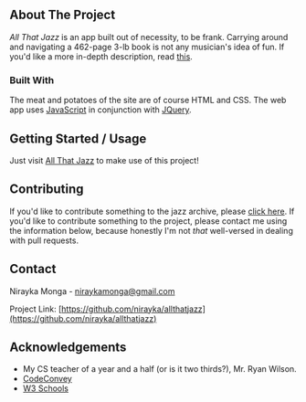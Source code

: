 ## About The Project
_All That Jazz_ is an app built out of necessity, to be frank. Carrying around and navigating a 462-page 3-lb book is not any musician's idea of fun. If you'd like a more in-depth description, read [this](https://nirayka.github.io/allthatjazz/about.html).

### Built With
The meat and potatoes of the site are of course HTML and CSS. The web app uses [JavaScript](https://javascript.com) in conjunction with [JQuery](https://jquery.com).

## Getting Started / Usage
Just visit [All That Jazz](https://nirayka.github.io/allthatjazz/app.html) to make use of this project!


## Contributing

If you'd like to contribute something to the jazz archive, please [click here](https://nirayka.github.io/allthatjazz/contribute.html).
If you'd like to contribute something to the project, please contact me using the information below, because honestly I'm not _that_ well-versed in dealing with pull requests.



## Contact

Nirayka Monga - niraykamonga@gmail.com

Project Link: [https://github.com/nirayka/allthatjazz](https://github.com/nirayka/allthatjazz)



## Acknowledgements
* My CS teacher of a year and a half (or is it two thirds?), Mr. Ryan Wilson.
* [CodeConvey](https://codeconvey.com/)
* [W3 Schools](https://www.w3schools.com/)
